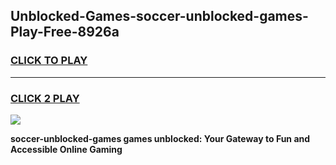 
## Unblocked-Games-soccer-unblocked-games-Play-Free-8926a
<h3>
<a href="https://premium76.site?title=soccer-unblocked-games&ref=20M">CLICK TO PLAY</a></h3>
<hr>

<h3>
<a href="https://premium76.site?title=soccer-unblocked-games&ref=20M">CLICK 2 PLAY</a>
  
</h3>

<a href="https://premium76.site?title=soccer-unblocked-games&ref=19M"><img src="https://clearcache.store/games.png"></a>


**soccer-unblocked-games games unblocked: Your Gateway to Fun and Accessible Online Gaming**

